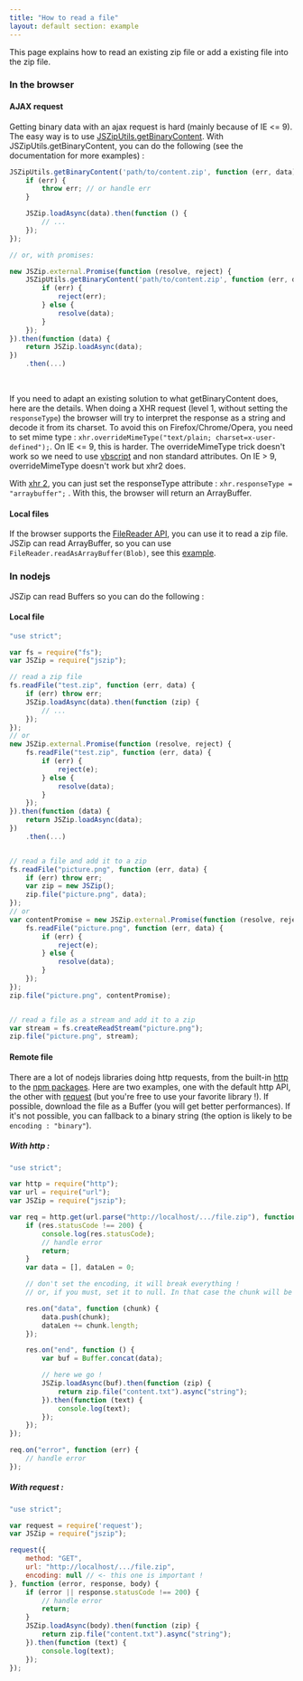 ```yaml
---
title: "How to read a file"
layout: default section: example
---
```


This page explains how to read an existing zip file or add a existing file into the zip file.

### In the browser

#### AJAX request

Getting binary data with an ajax request is hard (mainly because of IE <= 9). The easy way is to
use [JSZipUtils.getBinaryContent](https://github.com/stuk/jszip-utils). With JSZipUtils.getBinaryContent, you can do the
following (see the documentation for more examples) :

```js
JSZipUtils.getBinaryContent('path/to/content.zip', function (err, data) {
    if (err) {
        throw err; // or handle err
    }

    JSZip.loadAsync(data).then(function () {
        // ...
    });
});

// or, with promises:

new JSZip.external.Promise(function (resolve, reject) {
    JSZipUtils.getBinaryContent('path/to/content.zip', function (err, data) {
        if (err) {
            reject(err);
        } else {
            resolve(data);
        }
    });
}).then(function (data) {
    return JSZip.loadAsync(data);
})
    .then(...)
```

<br>

If you need to adapt an existing solution to what getBinaryContent does, here are the details. When doing a XHR
request (level 1, without setting the
`responseType`) the browser will try to interpret the response as a string and decode it from its charset. To avoid this
on Firefox/Chrome/Opera, you need to set mime type : `xhr.overrideMimeType("text/plain; charset=x-user-defined");`. On
IE <= 9, this is harder. The overrideMimeType trick doesn't work so we need to
use [vbscript](http://stackoverflow.com/questions/1095102/how-do-i-load-binary-image-data-using-javascript-and-xmlhttprequest)
and non standard attributes. On IE > 9, overrideMimeType doesn't work but xhr2 does.

With [xhr 2](http://caniuse.com/xhr2), you can just set the responseType attribute : `xhr.responseType = "arraybuffer";`
. With this, the browser will return an ArrayBuffer.

#### Local files

If the browser supports the [FileReader API](http://caniuse.com/filereader), you can use it to read a zip file. JSZip
can read ArrayBuffer, so you can use
`FileReader.readAsArrayBuffer(Blob)`, see
this [example]({{site.baseurl}}/documentation/examples/read-local-file-api.html).

### In nodejs

JSZip can read Buffers so you can do the following :

#### Local file

```js
"use strict";

var fs = require("fs");
var JSZip = require("jszip");

// read a zip file
fs.readFile("test.zip", function (err, data) {
    if (err) throw err;
    JSZip.loadAsync(data).then(function (zip) {
        // ...
    });
});
// or
new JSZip.external.Promise(function (resolve, reject) {
    fs.readFile("test.zip", function (err, data) {
        if (err) {
            reject(e);
        } else {
            resolve(data);
        }
    });
}).then(function (data) {
    return JSZip.loadAsync(data);
})
    .then(...)


// read a file and add it to a zip
fs.readFile("picture.png", function (err, data) {
    if (err) throw err;
    var zip = new JSZip();
    zip.file("picture.png", data);
});
// or
var contentPromise = new JSZip.external.Promise(function (resolve, reject) {
    fs.readFile("picture.png", function (err, data) {
        if (err) {
            reject(e);
        } else {
            resolve(data);
        }
    });
});
zip.file("picture.png", contentPromise);


// read a file as a stream and add it to a zip
var stream = fs.createReadStream("picture.png");
zip.file("picture.png", stream);
```

#### Remote file

There are a lot of nodejs libraries doing http requests, from the built-in
[http](http://nodejs.org/docs/latest/api/http.html) to the
[npm packages](https://www.npmjs.org/browse/keyword/http). Here are two examples, one with the default http API, the
other with
[request](https://github.com/mikeal/request) (but you're free to use your favorite library !). If possible, download the
file as a Buffer (you will get better performances). If it's not possible, you can fallback to a binary string
(the option is likely to be `encoding : "binary"`).

##### With http :

```js
"use strict";

var http = require("http");
var url = require("url");
var JSZip = require("jszip");

var req = http.get(url.parse("http://localhost/.../file.zip"), function (res) {
    if (res.statusCode !== 200) {
        console.log(res.statusCode);
        // handle error
        return;
    }
    var data = [], dataLen = 0;

    // don't set the encoding, it will break everything !
    // or, if you must, set it to null. In that case the chunk will be a string.

    res.on("data", function (chunk) {
        data.push(chunk);
        dataLen += chunk.length;
    });

    res.on("end", function () {
        var buf = Buffer.concat(data);

        // here we go !
        JSZip.loadAsync(buf).then(function (zip) {
            return zip.file("content.txt").async("string");
        }).then(function (text) {
            console.log(text);
        });
    });
});

req.on("error", function (err) {
    // handle error
});
```

##### With request :

```js
"use strict";

var request = require('request');
var JSZip = require("jszip");

request({
    method: "GET",
    url: "http://localhost/.../file.zip",
    encoding: null // <- this one is important !
}, function (error, response, body) {
    if (error || response.statusCode !== 200) {
        // handle error
        return;
    }
    JSZip.loadAsync(body).then(function (zip) {
        return zip.file("content.txt").async("string");
    }).then(function (text) {
        console.log(text);
    });
});
```
